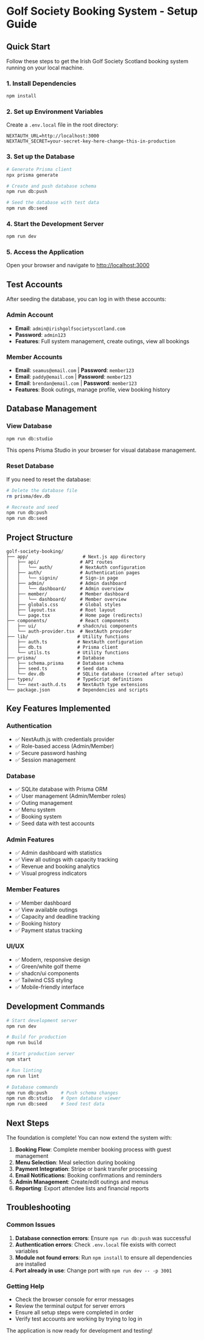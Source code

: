 # Golf Society Booking System - Setup Guide

## Quick Start

Follow these steps to get the Irish Golf Society Scotland booking system running on your local machine.

### 1. Install Dependencies

```bash
npm install
```

### 2. Set up Environment Variables

Create a `.env.local` file in the root directory:

```env
NEXTAUTH_URL=http://localhost:3000
NEXTAUTH_SECRET=your-secret-key-here-change-this-in-production
```

### 3. Set up the Database

```bash
# Generate Prisma client
npx prisma generate

# Create and push database schema
npm run db:push

# Seed the database with test data
npm run db:seed
```

### 4. Start the Development Server

```bash
npm run dev
```

### 5. Access the Application

Open your browser and navigate to [http://localhost:3000](http://localhost:3000)

## Test Accounts

After seeding the database, you can log in with these accounts:

### Admin Account
- **Email**: `admin@irishgolfsocietyscotland.com`
- **Password**: `admin123`
- **Features**: Full system management, create outings, view all bookings

### Member Accounts
- **Email**: `seamus@email.com` | **Password**: `member123`
- **Email**: `paddy@email.com` | **Password**: `member123`
- **Email**: `brendan@email.com` | **Password**: `member123`
- **Features**: Book outings, manage profile, view booking history

## Database Management

### View Database
```bash
npm run db:studio
```
This opens Prisma Studio in your browser for visual database management.

### Reset Database
If you need to reset the database:
```bash
# Delete the database file
rm prisma/dev.db

# Recreate and seed
npm run db:push
npm run db:seed
```

## Project Structure

```
golf-society-booking/
├── app/                    # Next.js app directory
│   ├── api/               # API routes
│   │   └── auth/          # NextAuth configuration
│   ├── auth/              # Authentication pages
│   │   └── signin/        # Sign-in page
│   ├── admin/             # Admin dashboard
│   │   └── dashboard/     # Admin overview
│   ├── member/            # Member dashboard
│   │   └── dashboard/     # Member overview
│   ├── globals.css        # Global styles
│   ├── layout.tsx         # Root layout
│   └── page.tsx           # Home page (redirects)
├── components/            # React components
│   ├── ui/               # shadcn/ui components
│   └── auth-provider.tsx  # NextAuth provider
├── lib/                  # Utility functions
│   ├── auth.ts           # NextAuth configuration
│   ├── db.ts             # Prisma client
│   └── utils.ts          # Utility functions
├── prisma/               # Database
│   ├── schema.prisma     # Database schema
│   ├── seed.ts           # Seed data
│   └── dev.db            # SQLite database (created after setup)
├── types/                # TypeScript definitions
│   └── next-auth.d.ts    # NextAuth type extensions
└── package.json          # Dependencies and scripts
```

## Key Features Implemented

### Authentication
- ✅ NextAuth.js with credentials provider
- ✅ Role-based access (Admin/Member)
- ✅ Secure password hashing
- ✅ Session management

### Database
- ✅ SQLite database with Prisma ORM
- ✅ User management (Admin/Member roles)
- ✅ Outing management
- ✅ Menu system
- ✅ Booking system
- ✅ Seed data with test accounts

### Admin Features
- ✅ Admin dashboard with statistics
- ✅ View all outings with capacity tracking
- ✅ Revenue and booking analytics
- ✅ Visual progress indicators

### Member Features
- ✅ Member dashboard
- ✅ View available outings
- ✅ Capacity and deadline tracking
- ✅ Booking history
- ✅ Payment status tracking

### UI/UX
- ✅ Modern, responsive design
- ✅ Green/white golf theme
- ✅ shadcn/ui components
- ✅ Tailwind CSS styling
- ✅ Mobile-friendly interface

## Development Commands

```bash
# Start development server
npm run dev

# Build for production
npm run build

# Start production server
npm start

# Run linting
npm run lint

# Database commands
npm run db:push     # Push schema changes
npm run db:studio   # Open database viewer
npm run db:seed     # Seed test data
```

## Next Steps

The foundation is complete! You can now extend the system with:

1. **Booking Flow**: Complete member booking process with guest management
2. **Menu Selection**: Meal selection during booking
3. **Payment Integration**: Stripe or bank transfer processing
4. **Email Notifications**: Booking confirmations and reminders
5. **Admin Management**: Create/edit outings and menus
6. **Reporting**: Export attendee lists and financial reports

## Troubleshooting

### Common Issues

1. **Database connection errors**: Ensure `npm run db:push` was successful
2. **Authentication errors**: Check `.env.local` file exists with correct variables
3. **Module not found errors**: Run `npm install` to ensure all dependencies are installed
4. **Port already in use**: Change port with `npm run dev -- -p 3001`

### Getting Help

- Check the browser console for error messages
- Review the terminal output for server errors
- Ensure all setup steps were completed in order
- Verify test accounts are working by trying to log in

The application is now ready for development and testing! 